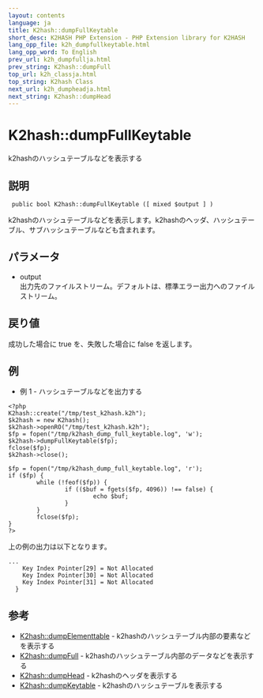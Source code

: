 ```yaml
---
layout: contents
language: ja
title: K2hash::dumpFullKeytable
short_desc: K2HASH PHP Extension - PHP Extension library for K2HASH
lang_opp_file: k2h_dumpfullkeytable.html
lang_opp_word: To English
prev_url: k2h_dumpfullja.html
prev_string: K2hash::dumpFull
top_url: k2h_classja.html
top_string: K2hash Class
next_url: k2h_dumpheadja.html
next_string: K2hash::dumpHead
---
```


# K2hash::dumpFullKeytable
k2hashのハッシュテーブルなどを表示する

## 説明

```
 public bool K2hash::dumpFullKeytable ([ mixed $output ] )
```

k2hashのハッシュテーブルなどを表示します。k2hashのヘッダ、ハッシュテーブル、サブハッシュテーブルなども含まれます。

## パラメータ
- output  
出力先のファイルストリーム。デフォルトは、標準エラー出力へのファイルストリーム。

## 戻り値
成功した場合に true を、失敗した場合に false を返します。 

## 例
- 例 1 - ハッシュテーブルなどを出力する

```
<?php
K2hash::create("/tmp/test_k2hash.k2h");
$k2hash = new K2hash();
$k2hash->openRO("/tmp/test_k2hash.k2h");
$fp = fopen("/tmp/k2hash_dump_full_keytable.log", 'w');
$k2hash->dumpFullKeytable($fp);
fclose($fp);
$k2hash->close();

$fp = fopen("/tmp/k2hash_dump_full_keytable.log", 'r');
if ($fp) {
        while (!feof($fp)) {
                if (($buf = fgets($fp, 4096)) !== false) {
                        echo $buf;
                }
        }
        fclose($fp);
}
?>
```

上の例の出力は以下となります。

```
...
    Key Index Pointer[29] = Not Allocated
    Key Index Pointer[30] = Not Allocated
    Key Index Pointer[31] = Not Allocated
  }
```


## 参考
- [K2hash::dumpElementtable](k2h_dumpelementtableja.html) - k2hashのハッシュテーブル内部の要素などを表示する
- [K2hash::dumpFull](k2h_dumpfullja.html) - k2hashのハッシュテーブル内部のデータなどを表示する
- [K2hash::dumpHead](k2h_dumpheadja.html) - k2hashのヘッダを表示する
- [K2hash::dumpKeytable](k2h_dumpkeytableja.html) - k2hashのハッシュテーブルを表示する
